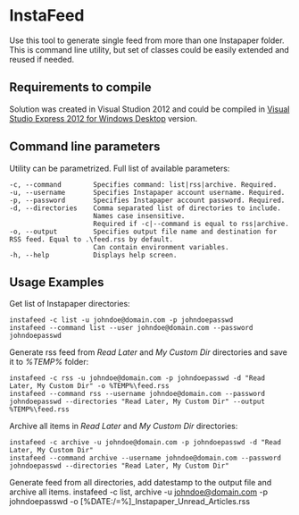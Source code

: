 InstaFeed
=========

Use this tool to generate single feed from more than one Instapaper folder. This is command line utility, but set of classes could be easily extended and reused if needed.

Requirements to compile
-----------------------

Solution was created in Visual Studion 2012 and could be compiled in [Visual Studio Express 2012 for Windows Desktop](http://www.microsoft.com/visualstudio/eng/products/visual-studio-express-for-windows-desktop) version.

Command line parameters
-----------------------

Utility can be parametrized. Full list of available parameters:

    -c, --command        Specifies command: list|rss|archive. Required.
    -u, --username       Specifies Instapaper account username. Required.
    -p, --password       Specifies Instapaper account password. Required.
    -d, --directories    Comma separated list of directories to include.
                         Names case insensitive.
                         Required if -c|--command is equal to rss|archive.
    -o, --output         Specifies output file name and destination for RSS feed. Equal to .\feed.rss by default.
                         Can contain environment variables.
    -h, --help           Displays help screen.

Usage Examples
--------------

Get list of Instapaper directories:

    instafeed -c list -u johndoe@domain.com -p johndoepasswd
    instafeed --command list --user johndoe@domain.com --password johndoepasswd

Generate rss feed from _Read Later_ and _My Custom Dir_ directories and save it to _%TEMP%_ folder:

    instafeed -c rss -u johndoe@domain.com -p johndoepasswd -d "Read Later, My Custom Dir" -o %TEMP%\feed.rss
    instafeed --command rss --username johndoe@domain.com --password johndoepasswd --directories "Read Later, My Custom Dir" --output %TEMP%\feed.rss

Archive all items in _Read Later_ and _My Custom Dir_ directories:

    instafeed -c archive -u johndoe@domain.com -p johndoepasswd -d "Read Later, My Custom Dir"
    instafeed --command archive --username johndoe@domain.com --password johndoepasswd --directories "Read Later, My Custom Dir"

Generate feed from all directories, add datestamp to the output file and archive all items.
    instafeed -c list, archive -u johndoe@domain.com -p johndoepasswd -o [%DATE:/=%]\_Instapaper\_Unread_Articles.rss

